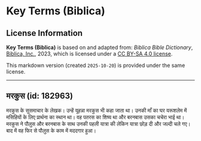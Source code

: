 # Key Terms (Biblica)

## License Information

**Key Terms (Biblica)** is based on and adapted from: _Biblica Bible Dictionary_, [Biblica, Inc.](https://www.biblica.com/), 2023, which is licensed under a [CC BY-SA 4.0 license](https://creativecommons.org/licenses/by-sa/4.0/legalcode.en).

This markdown version (created `2025-10-20`) is provided under the same license.



--------------------------------

## मरकुस (id: 182963)

मरकुस के सुसमाचार के लेखक। उन्हें यूहन्ना मरकुस भी कहा जाता था। उनकी माँ का घर यरूशलेम में मसिहियों के लिए प्रार्थना का स्थान था। वह पतरस का शिष्य था और बरनबास उसका चचेरा भाई था। मरकुस ने पौलुस और बरनबास के साथ उनकी पहली यात्रा की लेकिन यात्रा छोड़ दी और जल्दी चले गए। बाद में वह फिर से पौलुस के काम में मददगार हुआ।


